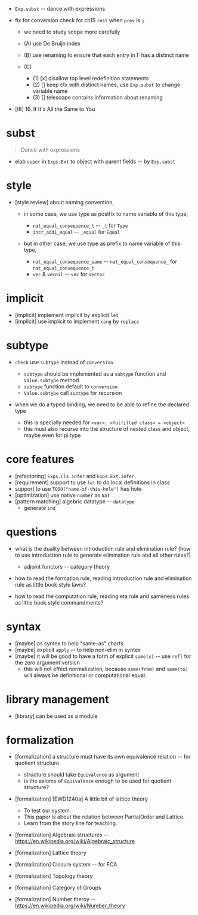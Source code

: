 - `Exp.subst` -- dance with expressions

- fix for conversion check for ch15 `rest` when `prev` is `j`

  - we need to study scope more carefully

  - (A) use De Bruijn index
  - (B) use renaming to ensure that each entry in Γ has a distinct name
  - (C)
    - (1) [x] disallow top level redefinition statements
    - (2) [] keep ctx with distinct names, use `Exp.subst` to change variable name
    - (3) [] telescope contains information about renaming

- [tlt] 16. If It's All the Same to You

# subst

> Dance with expressions

- elab `super` in `Exps.Ext` to object with parent fields -- by `Exp.subst`

# style

- [style review] about naming convention,
  - in some case, we use type as postfix to name variable of this type,
    - `nat_equal_consequence_t` -- `_t` for `Type`
    - `incr_add1_equal` -- `_equal` for `Equal`

  - but in other case, we use type as prefix to name variable of this type,
    - `nat_equal_consequence_same` -- `nat_equal_consequence_` for `nat_equal_consequence_t`
    - `vec` & `vecnil` -- `vec` for `Vector`

# implicit

- [implicit] implement implicit by explicit `let`
- [implicit] use implicit to implement `cong` by `replace`

# subtype

- `check` use `subtype` instead of `conversion`
  - `subtype` should be implemented as a `subtype` function and `Value.subtype` method
  - `subtype` function default to `conversion`
  - `Value.subtype` call `subtype` for recursion

- when we do a typed binding, we need to be able to refine the declared type
  - this is specially needed for `<var>: <fulfilled class> = <object>`
  - this must also recurse into the structure of nested class and object, maybe even for pi type

# core features

- [refactoring] `Exps.Cls.infer` and `Exps.Ext.infer`
- [requirement] support to use `let` to do local definitions in class
- support to use `TODO("name-of-this-hole")` has hole
- [optimization] use native `number` as `Nat`
- [pattern matching] algebric datatype -- `datatype`
  - generate `ind`

# questions

- what is the duality between introduction rule and elimination rule?
  (how to use introduction rule to generate elimination rule and all other rules?)
  - adjoint functors -- category theory

- how to read the formation rule, reading introduction rule and elimination rule as little book style laws?
- how to read the computation rule, reading eta rule and sameness rules as little book style commandments?

# syntax

- [maybe] as syntex to help "same-as" charts
- [maybe] explicit `apply` -- to help non-elim in syntex
- [maybe] it will be good to have a form of explicit `same(x)` -- use `refl` for the zero argument version
  - this will not effect normalization, because `same(from)` and `same(to)` will always be definitional or computational equal.

# library management

- [library] can be used as a module

# formalization

- [formalization] a structure must have its own equivalence relation -- for quotient structure
  - structure should take `Equivalence` as argument
  - is the axioms of `Equivalence` enough to be used for quotient structure?

- [formalization] [EWD1240a] A little bit of lattice theory
  - To test our system.
  - This paper is about the relation between PartialOrder and Lattice.
  - Learn from the story line for teaching.
- [formalization] Algebraic structures -- https://en.wikipedia.org/wiki/Algebraic_structure
- [formalization] Lattice theory
- [formalization] Closure system -- for FCA
- [formalization] Topology theory
- [formalization] Category of Groups
- [formalization] Number theroy -- https://en.wikipedia.org/wiki/Number_theory
